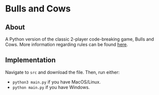 # Bulls and Cows

## About

A Python version of the classic 2-player code-breaking game, Bulls and Cows. More information regarding rules can be found [here](https://en.wikipedia.org/wiki/Bulls_and_cows).

## Implementation

Navigate to `src` and download the file. Then, run either:

- `python3 main.py` if you have MacOS/Linux.
- `python main.py` if you have Windows.
